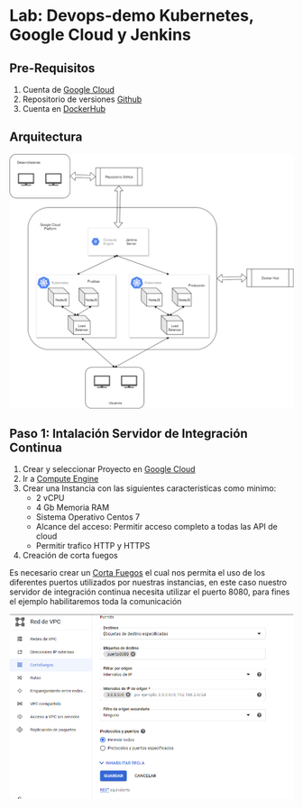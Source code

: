 # Lab: Devops-demo Kubernetes, Google Cloud y Jenkins



## Pre-Requisitos
1.  Cuenta de [Google Cloud](https://cloud.google.com/)
2.  Repositorio de versiones [Github](https://github.com/)
2.  Cuenta en [DockerHub](https://hub.docker.com/)


## Arquitectura

![](docs/img/Arquitectura.png)


## Paso 1: Intalación Servidor de Integración Continua

1.  Crear y seleccionar Proyecto en [Google Cloud](https://console.cloud.google.com/projectselector2/home/dashboard?organizationId=0&supportedpurview=project)
2.  Ir a [Compute Engine](https://console.cloud.google.com/compute/)
3.  Crear una Instancia con las siguientes caracteristicas como minimo:
    -   2 vCPU
    -   4 Gb Memoria RAM
    -   Sistema Operativo Centos 7
    -   Alcance del acceso: Permitir acceso completo a todas las API de cloud
    -   Permitir trafico HTTP y HTTPS
4.  Creación de corta fuegos

Es necesario crear un [Corta Fuegos](https://console.cloud.google.com/networking/firewalls/) el cual nos permita el uso de los diferentes puertos utilizados por nuestras instancias, en este caso nuestro servidor de integración continua necesita utilizar el puerto 8080, para fines el ejemplo habilitaremos toda la comunicación

![](docs/img/crear-firewall.PNG)